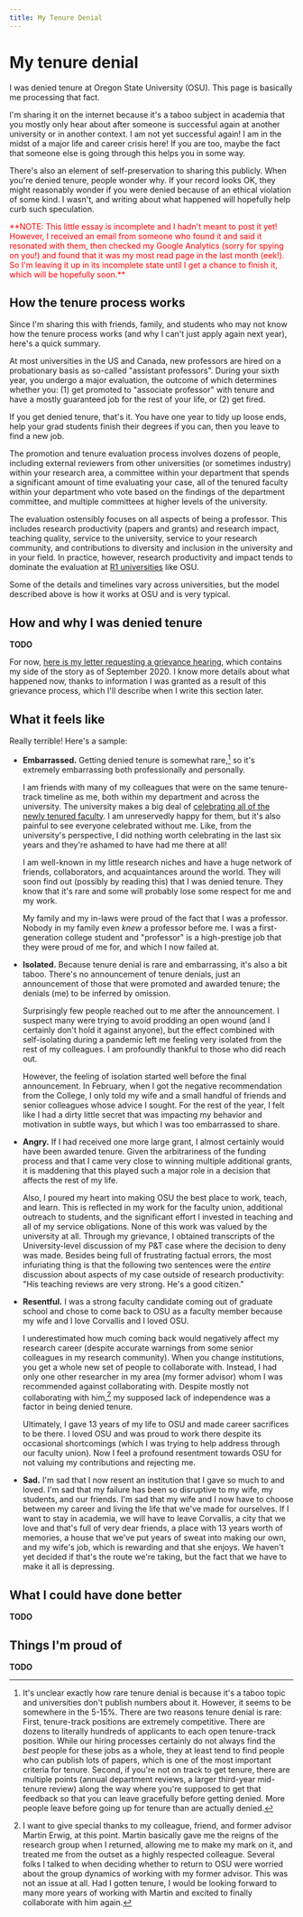 ```yaml
---
title: My Tenure Denial
---
```


# My tenure denial

I was denied tenure at Oregon State University (OSU). This page is basically me
processing that fact.

I'm sharing it on the internet because it's a taboo subject in academia that
you mostly only hear about after someone is successful again at another
university or in another context. I am not yet successful again! I am in the
midst of a major life and career crisis here! If you are too, maybe the fact
that someone else is going through this helps you in some way.

There's also an element of self-preservation to sharing this publicly. When
you're denied tenure, people wonder why. If your record looks OK, they might
reasonably wonder if you were denied because of an ethical violation of some
kind. I wasn't, and writing about what happened will hopefully help curb such
speculation.

<div style="color: red">
**NOTE: This little essay is incomplete and I hadn't meant to post it yet!
However, I received an email from someone who found it and said it resonated
with them, then checked my Google Analytics (sorry for spying on you!) and
found that it was my most read page in the last month (eek!). So I'm leaving it
up in its incomplete state until I get a chance to finish it, which will be
hopefully soon.**
</div>


## How the tenure process works

Since I'm sharing this with friends, family, and students who may not know how
the tenure process works (and why I can't just apply again next year), here's a
quick summary.

At most universities in the US and Canada, new professors are hired on a
probationary basis as so-called "assistant professors". During your sixth year,
you undergo a major evaluation, the outcome of which determines whether you:
(1) get promoted to "associate professor" with tenure and have a mostly
guaranteed job for the rest of your life, or (2) get fired.

If you get denied tenure, that's it. You have one year to tidy up loose ends,
help your grad students finish their degrees if you can, then you leave to find
a new job.

The promotion and tenure evaluation process involves dozens of people,
including external reviewers from other universities (or sometimes industry)
within your research area, a committee within your department that spends a
significant amount of time evaluating your case, all of the tenured faculty
within your department who vote based on the findings of the department
committee, and multiple committees at higher levels of the university.

The evaluation ostensibly focuses on all aspects of being a professor. This
includes research productivity (papers and grants) and research impact,
teaching quality, service to the university, service to your research
community, and contributions to diversity and inclusion in the university and
in your field. In practice, however, research productivity and impact tends to
dominate the evaluation at [R1 universities][R1] like OSU.

Some of the details and timelines vary across universities, but the model
described above is how it works at OSU and is very typical.


## How and why I was denied tenure

**TODO**

For now, [here is my letter requesting a grievance hearing][letter], which
contains my side of the story as of September 2020. I know more details about
what happened now, thanks to information I was granted as a result of this
grievance process, which I'll describe when I write this section later.


## What it feels like

Really terrible! Here's a sample:

 * **Embarrassed.** Getting denied tenure is somewhat rare,[^rare] so it's
   extremely embarrassing both professionally and personally. 

   I am friends with many of my colleagues that were on the same tenure-track
   timeline as me, both within my department and across the university. The
   university makes a big deal of [celebrating all of the newly tenured
   faculty][celebrate]. I am unreservedly happy for them, but it's also painful
   to see everyone celebrated without me. Like, from the university's
   perspective, I did nothing worth celebrating in the last six years and
   they're ashamed to have had me there at all!

   I am well-known in my little research niches and have a huge network of
   friends, collaborators, and acquaintances around the world. They will soon
   find out (possibly by reading this) that I was denied tenure. They know that
   it's rare and some will probably lose some respect for me and my work.

   My family and my in-laws were proud of the fact that I was a professor.
   Nobody in my family even *knew* a professor before me. I was a
   first-generation college student and "professor" is a high-prestige job that
   they were proud of me for, and which I now failed at.

 * **Isolated.** Because tenure denial is rare and embarrassing, it's also a
   bit taboo. There's no announcement of tenure denials, just an announcement
   of those that were promoted and awarded tenure; the denials (me) to be
   inferred by omission.

   Surprisingly few people reached out to me after the announcement. I suspect
   many were trying to avoid prodding an open wound (and I certainly don't hold
   it against anyone), but the effect combined with self-isolating during a
   pandemic left me feeling very isolated from the rest of my colleagues. I am
   profoundly thankful to those who did reach out.

   However, the feeling of isolation started well before the final
   announcement. In February, when I got the negative recommendation from the
   College, I only told my wife and a small handful of friends and senior
   colleagues whose advice I sought. For the rest of the year, I felt like I
   had a dirty little secret that was impacting my behavior and motivation in
   subtle ways, but which I was too embarrassed to share.
   
 * **Angry.** If I had received one more large grant, I almost certainly would
   have been awarded tenure. Given the arbitrariness of the funding process and
   that I came very close to winning multiple additional grants, it is
   maddening that this played such a major role in a decision that affects the
   rest of my life.

   Also, I poured my heart into making OSU the best place to work, teach, and
   learn. This is reflected in my work for the faculty union, additional
   outreach to students, and the significant effort I invested in teaching and
   all of my service obligations. None of this work was valued by the
   university at all. Through my grievance, I obtained transcripts of the
   University-level discussion of my P&T case where the decision to deny was
   made. Besides being full of frustrating factual errors, the most infuriating
   thing is that the following two sentences were the *entire* discussion about
   aspects of my case outside of research productivity: "His teaching reviews
   are very strong. He's a good citizen."

 * **Resentful.** I was a strong faculty candidate coming out of graduate
   school and chose to come back to OSU as a faculty member because my wife and
   I love Corvallis and I loved OSU.

   I underestimated how much coming back would negatively affect my research
   career (despite accurate warnings from some senior colleagues in my research
   community). When you change institutions, you get a whole new set of people
   to collaborate with. Instead, I had only one other researcher in my area (my
   former advisor) whom I was recommended against collaborating with. Despite
   mostly not collaborating with him,[^martin] my supposed lack of independence
   was a factor in being denied tenure.

   Ultimately, I gave 13 years of my life to OSU and made career sacrifices to
   be there. I loved OSU and was proud to work there despite its occasional
   shortcomings (which I was trying to help address through our faculty union).
   Now I feel a profound resentment towards OSU for not valuing my
   contributions and rejecting me.

 * **Sad.** I'm sad that I now resent an institution that I gave so much to and
   loved. I'm sad that my failure has been so disruptive to my wife, my
   students, and our friends. I'm sad that my wife and I now have to choose
   between my career and living the life that we've made for ourselves. If I
   want to stay in academia, we will have to leave Corvallis, a city that we
   love and that's full of very dear friends, a place with 13 years worth of
   memories, a house that we've put years of sweat into making our own, and my
   wife's job, which is rewarding and that she enjoys. We haven't yet decided
   if that's the route we're taking, but the fact that we have to make it all
   is depressing.


## What I could have done better

**TODO**


## Things I'm proud of

**TODO**


[^rare]: It's unclear exactly how rare tenure denial is because it's a taboo
  topic and universities don't publish numbers about it. However, it seems to
  be somewhere in the 5-15%. There are two reasons tenure denial is rare:
  First, tenure-track positions are extremely competitive. There are dozens to
  literally hundreds of applicants to each open tenure-track position. While
  our hiring processes certainly do not always find the *best* people for these
  jobs as a whole, they at least tend to find people who can publish lots of
  papers, which is one of the most important criteria for tenure. Second, if
  you're not on track to get tenure, there are multiple points (annual
  department reviews, a larger third-year mid-tenure review) along the way
  where you're supposed to get that feedback so that you can leave gracefully
  before getting denied. More people leave before going up for tenure than are
  actually denied.

[^martin]: I want to give special thanks to my colleague, friend, and former
  advisor Martin Erwig, at this point. Martin basically gave me the reigns of
  the research group when I returned, allowing me to make my mark on it, and
  treated me from the outset as a highly respected colleague. Several folks I
  talked to when deciding whether to return to OSU were worried about the group
  dynamics of working with my former advisor. This was not an issue at all. Had
  I gotten tenure, I would be looking forward to many more years of working
  with Martin and excited to finally collaborate with him again.


[R1]: https://en.wikipedia.org/wiki/Research_I_university
[letter]: https://web.engr.oregonstate.edu/~walkiner/files/Walkingshaw-PT-Grievance.pdf
[celebrate]: https://facultyaffairs.oregonstate.edu/2020-newly-tenured-faculty-0
